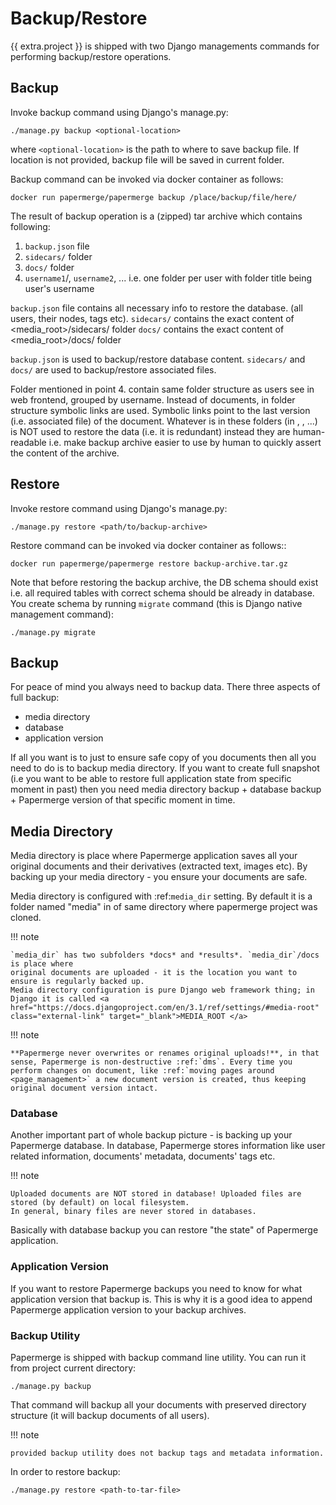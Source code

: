 # Backup/Restore


{{ extra.project }} is shipped with two Django managements commands for performing backup/restore operations.


## Backup

Invoke backup command using Django's manage.py:

    ./manage.py backup <optional-location>


where `<optional-location>` is the path to where to save backup file. If location
is not provided, backup file will be saved in current folder.


Backup command can be invoked via docker container as follows:

    docker run papermerge/papermerge backup /place/backup/file/here/

The result of backup operation is a (zipped) tar archive which
contains following:

1. `backup.json` file
2. `sidecars/` folder
3. `docs/`  folder
4. `username1`/, `username2`, ... i.e. one folder per user with folder title being user's username

`backup.json` file contains all necessary info to restore the database.
(all users, their nodes, tags etc).
`sidecars/` contains the exact content of <media_root>/sidecars/ folder
`docs/` contains the exact content of <media_root>/docs/ folder

`backup.json` is used to backup/restore database content.
`sidecars/` and `docs/` are used to backup/restore associated files.

Folder mentioned in point 4. contain same folder structure as users see in web
frontend, grouped by username. Instead of documents, in folder structure
symbolic links are used. Symbolic links point to the last version
(i.e. associated file) of the document. Whatever is in these folders
(in <username1>, <username2>, ...) is NOT used to restore the data (i.e. it
is redundant) instead they are human-readable i.e. make backup archive easier
to use by human to quickly assert the content of the archive.


## Restore

Invoke restore command using Django's manage.py:

    ./manage.py restore <path/to/backup-archive>


Restore command can be invoked via docker container as follows::

    docker run papermerge/papermerge restore backup-archive.tar.gz


Note that before restoring the backup archive, the DB schema should exist i.e.
all required tables with correct schema should be already in database.
You create schema by running `migrate` command (this is Django native management command):

    ./manage.py migrate


## Backup


For peace of mind you always need to backup data. There three aspects of full backup:

* media directory
* database
* application version

If all you want is to just to ensure safe copy of you documents then all you need to
do is to backup media directory.
If you want to create full snapshot (i.e you want to be able to restore full application state from specific moment in past) then you need media directory backup + database backup + Papermerge version
of that specific moment in time.


## Media Directory

Media directory is place where Papermerge application saves all your original
documents and their derivatives (extracted text, images etc). By backing
up your media directory - you ensure your documents are safe.

Media directory is configured with :ref:`media_dir` setting. By default it is a folder
named "media" in of same directory where papermerge project was cloned.

!!! note

    `media_dir` has two subfolders *docs* and *results*. `media_dir`/docs is place where
    original documents are uploaded - it is the location you want to ensure is regularly backed up.
    Media directory configuration is pure Django web framework thing; in Django it is called <a href="https://docs.djangoproject.com/en/3.1/ref/settings/#media-root" class="external-link" target="_blank">MEDIA_ROOT </a>

!!! note

    **Papermerge never overwrites or renames original uploads!**, in that sense, Papermerge is non-destructive :ref:`dms`. Every time you perform changes on document, like :ref:`moving pages around <page_management>` a new document version is created, thus keeping original document version intact.


### Database

Another important part of whole backup picture - is backing up your Papermerge database. In database, Papermerge stores information like user related information, documents' metadata, documents' tags etc.

!!! note

    Uploaded documents are NOT stored in database! Uploaded files are stored (by default) on local filesystem.
    In general, binary files are never stored in databases.

Basically with database backup you can restore "the state" of Papermerge application.


### Application Version

If you want to restore Papermerge backups you need to know for what
application version that backup is. This is why it is a good idea to append
Papermerge application version to your backup archives.


### Backup Utility

Papermerge is shipped with backup command line utility. You can run it from project current directory:

```console
./manage.py backup
```

That command will backup all your documents with preserved directory structure (it will backup documents of all users).

!!! note

    provided backup utility does not backup tags and metadata information.


In order to restore backup:

```console
./manage.py restore <path-to-tar-file>
```